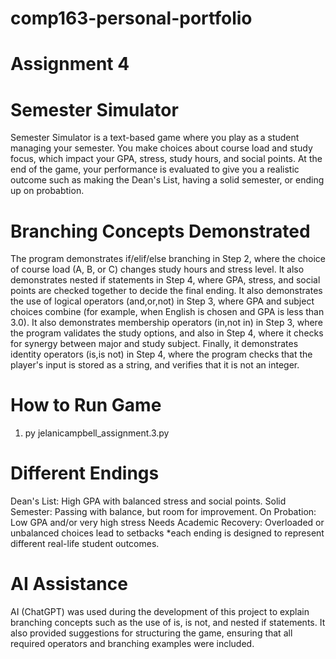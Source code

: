 # comp163-personal-portfolio
# Assignment 4

# Semester Simulator 
Semester Simulator is a text-based game where you play as a student managing your semester. You make choices about course load and study focus, which impact your GPA, stress, study hours, and social points. At the end of the game, your performance is evaluated to give you a realistic outcome such as making the Dean's List, having a solid semester, or ending up on probabtion. 

# Branching Concepts Demonstrated 
The program demonstrates if/elif/else branching in Step 2, where the choice of course load (A, B, or C) changes study hours and stress level. It also demonstrates nested if statements in Step 4, where GPA, stress, and social points are checked together to decide the final ending. It also demonstrates the use of logical operators (and,or,not) in Step 3, where GPA and subject choices combine (for example, when English is chosen and GPA is less than 3.0). It also demonstrates membership operators (in,not in) in Step 3, where the program validates the study options, and also in Step 4, where it checks for synergy between major and study subject. Finally, it demonstrates identity operators (is,is not) in Step 4, where the program checks that the player's input is stored as a string, and verifies that it is not an integer. 

# How to Run Game 
1. py jelanicampbell_assignment.3.py

# Different Endings
Dean's List: High GPA with balanced stress and social points. 
Solid Semester: Passing with balance, but room for improvement. 
On Probation: Low GPA and/or very high stress
Needs Academic Recovery: Overloaded or unbalanced choices lead to setbacks 
*each ending is designed to represent different real-life student outcomes. 

# AI Assistance
AI (ChatGPT) was used during the development of this project to explain branching concepts such as the use of is, is not, and nested if statements. It also provided suggestions for structuring the game, ensuring that all required operators and branching examples were included.

